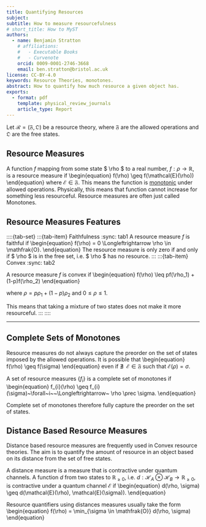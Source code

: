 ```yaml
---
title: Quantifying Resources
subject: 
subtitle: How to measure resourcefulness 
# short_title: How to MyST
authors:
  - name: Benjamin Stratton
    # affiliations:
    #   - Executable Books
    #   - Curvenote
    orcid: 0009-0001-2746-3668
    email: ben.stratton@bristol.ac.uk
license: CC-BY-4.0
keywords: Resource Theories, monotones.
abstract: How to quantify how much resource a given object has.  
exports:
  - format: pdf
    template: physical_review_journals
    article_type: Report
--- 
```


Let $\mathcal{R} = (\mathfrak{F}, \mathfrak{O})$ be a resource theory, where $\mathfrak{F}$ are the allowed operations and $\mathfrak{O}$ are the free states. 


## Resource Measures 
A function $f$ mapping from some state $ \rho $ to a real number, $f: \rho \rightarrow \mathbb{R}$, is a resource measure if 
\begin{equation}
f(\rho) \geq f(\mathcal{E}(\rho))
\end{equation}
where $\mathcal{E} \in \mathfrak{F}$. This means the function is [monotonic](https://en.wikipedia.org/wiki/Monotonic_function) under allowed operations. Physically, this means that function cannot increase for something less resourceful. Resource measures are often just called Monotones.  

## Resource Measures Features
::::{tab-set}
:::{tab-item} Faithfulness
:sync: tab1
A resource measure $f$ is faithful if 
\begin{equation}
f(\rho) = 0 \Longleftrightarrow \rho \in \mathfrak{O}.
\end{equation}
The resource measure is only zero if and only if $ \rho $ is in the free set, i.e. $ \rho $ has no resource. 
:::
:::{tab-item} Convex
:sync: tab2

A resource measure $f$ is convex if
\begin{equation}
f(\rho) \leq pf(\rho_1) + (1-p)f(\rho_2) 
\end{equation}

where $\rho = p\rho_1 + (1-p)\rho_2$ and $0\leq \rho \leq 1$.

This means that taking a mixture of two states does not make it more resourceful. 
:::
::::

***

## Complete Sets of Monotones

Resource measures do not always capture the preorder on the set of states imposed by the allowed operations. It is possible that 
\begin{equation}
f(\rho) \geq f(\sigma)
\end{equation}
even if $\nexists~~\mathcal{E}\in\mathfrak{F}$ such that $\mathcal{E}(\rho) = \sigma$.

A set of resource measures $\{f_{i}\}$ is a complete set of monotones if
\begin{equation}
f_{i}(\rho) \geq f_{i}(\sigma)~\forall~i~~\Longleftrightarrow~ \rho \prec \sigma.
\end{equation}

Complete set of monotones therefore fully capture the preorder on the set of states.

 ## Distance Based Resource Measures

Distance based resource measures are frequently used in Convex resource theories. The aim is to quantify the amount of resource in an object based on its distance from the set of free states. 

A distance measure is a measure that is contractive under quantum channels. A function $d$ from two states to $\mathbb{R}_{\geq 0}$, i.e. $d: \mathcal{H}_{A} \otimes \mathcal{H}_{B} \rightarrow \mathbb{R}_{\geq 0}$, is contractive under a quantum channel $\mathcal{E}$ if 
\begin{equation}
d(\rho, \sigma) \geq d(\mathcal{E}(\rho), \mathcal{E}(\sigma)).
\end{equation}

Resource quantifiers using distances measures usually take the form 
\begin{equation}
f(\rho) = \min_{\sigma \in \mathfrak{O}} d(\rho, \sigma)
\end{equation}